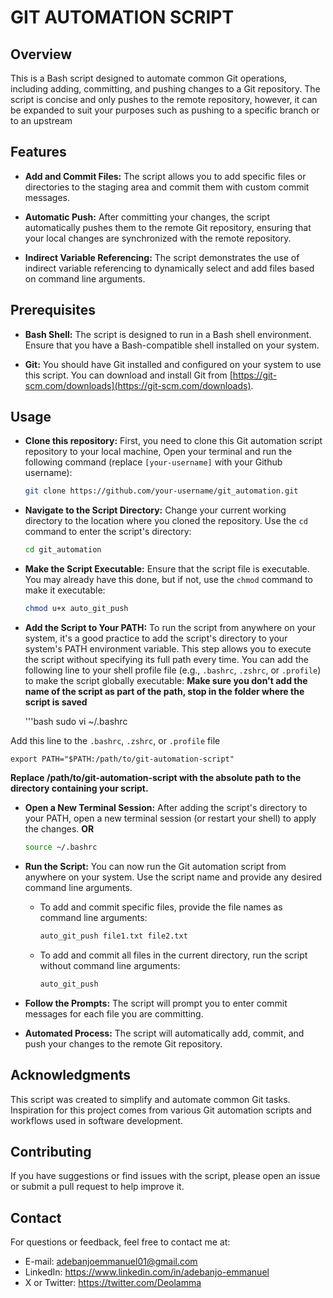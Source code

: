 # GIT AUTOMATION SCRIPT

## Overview

This is a Bash script designed to automate common Git operations, including adding, committing, and pushing changes to a Git repository. The script is concise and only pushes to the remote repository, however, it can be expanded to suit your purposes such as pushing to a specific branch or to an upstream

## Features

- **Add and Commit Files:** The script allows you to add specific files or directories to the staging area and commit them with custom commit messages.

- **Automatic Push:** After committing your changes, the script automatically pushes them to the remote Git repository, ensuring that your local changes are synchronized with the remote repository.

- **Indirect Variable Referencing:** The script demonstrates the use of indirect variable referencing to dynamically select and add files based on command line arguments.

## Prerequisites

- **Bash Shell:** The script is designed to run in a Bash shell environment. Ensure that you have a Bash-compatible shell installed on your system.

- **Git:** You should have Git installed and configured on your system to use this script. You can download and install Git from [https://git-scm.com/downloads](https://git-scm.com/downloads).

## Usage

- **Clone this repository:** First, you need to clone this Git automation script repository to your local machine, Open your terminal and run the following command (replace `[your-username]` with your Github username):

   ```bash
   git clone https://github.com/your-username/git_automation.git

- **Navigate to the Script Directory:** Change your current working directory to the location where you cloned the repository. Use the `cd` command to enter the script's directory:

    ```bash
    cd git_automation

- **Make the Script Executable:** Ensure that the script file is executable. You may already have this done, but if not, use the `chmod` command to make it executable:

    ```bash
    chmod u+x auto_git_push

- **Add the Script to Your PATH:** To run the script from anywhere on your system, it's a good practice to add the script's directory to your system's PATH environment variable. This step allows you to execute the script without specifying its full path every time. You can add the following line to your shell profile file (e.g., `.bashrc`, `.zshrc`, or `.profile`) to make the script globally executable: **Make sure you don't add the name of the script as part of the path, stop in the folder where the script is saved**

    '''bash
    sudo vi ~/.bashrc

Add this line to the `.bashrc`, `.zshrc`, or `.profile` file

    export PATH="$PATH:/path/to/git-automation-script"

**Replace /path/to/git-automation-script with the absolute path to the directory containing your script.**

- **Open a New Terminal Session:** After adding the script's directory to your PATH, open a new terminal session (or restart your shell) to apply the changes. **OR**
    ```bash
    source ~/.bashrc

- **Run the Script:** You can now run the Git automation script from anywhere on your system. Use the script name and provide any desired command line arguments.

	- To add and commit specific files, provide the file names as command line arguments:

		```bash
		auto_git_push file1.txt file2.txt

	- To add and commit all files in the current directory, run the script without command line arguments:

		```bash
		auto_git_push

- **Follow the Prompts:** The script will prompt you to enter commit messages for each file you are committing.

- **Automated Process:** The script will automatically add, commit, and push your changes to the remote Git repository.

## Acknowledgments
This script was created to simplify and automate common Git tasks.
Inspiration for this project comes from various Git automation scripts and workflows used in software development.

## Contributing
If you have suggestions or find issues with the script, please open an issue or submit a pull request to help improve it.

## Contact
For questions or feedback, feel free to contact me at:
- E-mail: adebanjoemmanuel01@gmail.com
- LinkedIn: https://www.linkedin.com/in/adebanjo-emmanuel
- X or Twitter: https://twitter.com/Deolamma 
